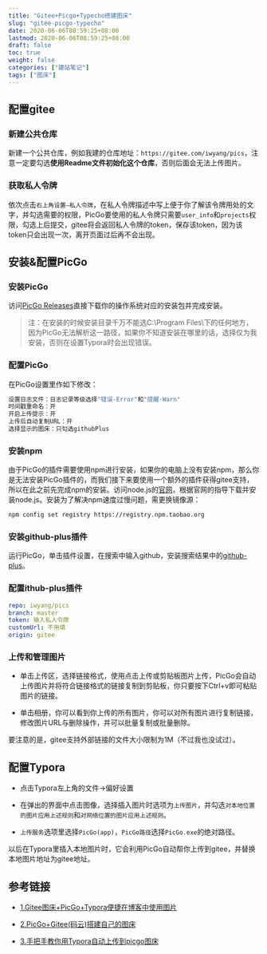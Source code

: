 ```yaml
---
title: "Gitee+Picgo+Typecho搭建图床"
slug: "gitee-picgo-typecho"
date: 2020-06-06T08:59:25+08:00
lastmod: 2020-06-06T08:59:25+08:00
draft: false
toc: true
weight: false
categories: ["建站笔记"]
tags: ["图床"]
---
```


## 配置gitee

### 新建公共仓库

新建一个公共仓库，例如我建的仓库地址：`https://gitee.com/iwyang/pics`，注意一定要勾选**使用Readme文件初始化这个仓库**，否则后面会无法上传图片。

### 获取私人令牌

依次点击`右上角设置—私人令牌`，在私人令牌描述中写上便于你了解该令牌用处的文字，并勾选需要的权限，PicGo要使用的私人令牌只需要`user_info`和`projects`权限，勾选上后提交，gitee将会返回私人令牌的token，保存该token，因为该token只会出现一次，离开页面过后再不会出现。

## 安装&配置PicGo

### 安装PicGo

访问[PicGo Releases](https://github.com/Molunerfinn/PicGo/releases)直接下载你的操作系统对应的安装包并完成安装。

> 注：在安装的时候安装目录千万不能选C:\Program Files\下的任何地方，因为PicGo无法解析这一路径，如果你不知道安装在哪里的话，选择仅为我安装，否则在设置Typora时会出现错误。

### 配置PicGo

在PicGo设置里作如下修改：

```bash
设置日志文件：日志记录等级选择"错误-Error"和"提醒-Warn"
时间戳重命名：开
开启上传提示：开
上传后自动复制URL：开
选择显示的图床：只勾选githubPlus
```

### 安装npm

由于PicGo的插件需要使用npm进行安装，如果你的电脑上没有安装npm，那么你是无法安装PicGo插件的，而我们接下来要使用一个额外的插件获得gitee支持，所以在此之前先完成npm的安装。访问node.js的[官网](https://nodejs.org/en/)，根据官网的指导下载并安装node.js。安装为了解决npm速度过慢问题，需更换镜像源：

```bash
npm config set registry https://registry.npm.taobao.org
```

### 安装github-plus插件

运行PicGo，单击插件设置，在搜索中输入github，安装搜索结果中的[github-plus](https://github.com/zWingz/picgo-plugin-github-plus)。

### 配置ithub-plus插件

```yaml
repo: iwyang/pics
branch: master
token: 输入私人令牌
customUrl: 不用填
origin: gitee   
```

### 上传和管理图片

+ 单击上传区，选择链接格式，使用点击上传或剪贴板图片上传，PicGo会自动上传图片并将符合链接格式的链接复制到剪贴板，你只要按下Ctrl+v即可粘贴图片的链接。

+ 单击相册，你可以看到你上传的所有图片，你可以对所有图片进行复制链接，修改图片URL与删除操作，并可以批量复制或批量删除。

要注意的是，gitee支持外部链接的文件大小限制为1M（不过我也没试过）。

## 配置Typora

+ 点击Typora左上角的文件->偏好设置

+ 在弹出的界面中点击图像，选择插入图片时选项为`上传图片`，并勾选`对本地位置的图片应用上述规则`和`对网络位置的图片应用上述规则`。
+ `上传服务`选项里选择`PicGo(app)`，`PicGo路径`选择`PicGo.exe`的绝对路径。

以后在Typora里插入本地图片时，它会利用PicGo自动帮你上传到gitee，并替换本地图片地址为gitee地址。

## 参考链接

+ [1.Gitee图床+PicGo+Typora便捷在博客中使用图片 ](https://www.cnblogs.com/focksor/p/12402471.html)

+ [2.PicGo+Gitee(码云)搭建自己的图床](https://www.jianshu.com/p/fad1dacbf535)

+ [3.手把手教你用Typora自动上传到picgo图床](https://blog.csdn.net/disILLL/article/details/104944710)

